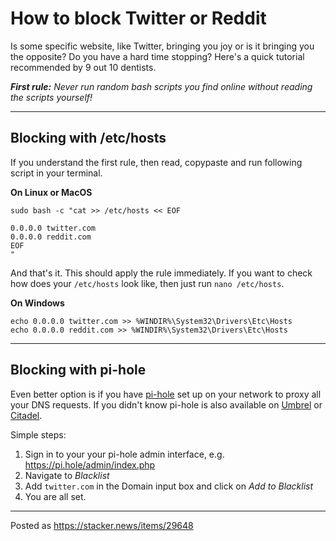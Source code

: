 # How to block Twitter or Reddit

Is some specific website, like Twitter, bringing you joy or is it bringing you the opposite? Do you have a hard time stopping? Here's a quick tutorial recommended by 9 out 10 dentists.

***First rule:** Never run random bash scripts you find online without reading the scripts yourself!*

---

## Blocking with /etc/hosts
If you understand the first rule, then read, copypaste and run following script in your terminal.

**On Linux or MacOS**
```shell
sudo bash -c "cat >> /etc/hosts << EOF

0.0.0.0 twitter.com
0.0.0.0 reddit.com
EOF
"
```
And that's it. This should apply the rule immediately.
If you want to check how does your `/etc/hosts` look like, then just run  `nano /etc/hosts`.

**On Windows**
```batch
echo 0.0.0.0 twitter.com >> %WINDIR%\System32\Drivers\Etc\Hosts
echo 0.0.0.0 reddit.com >> %WINDIR%\System32\Drivers\Etc\Hosts
```

---

## Blocking with pi-hole
Even better option is if you have [pi-hole](https://pi-hole.net/) set up on your network to proxy all your DNS requests. If you didn't know pi-hole is also available on [Umbrel](https://getumbrel.com/) or [Citadel](https://runcitadel.space/).

Simple steps:
1. Sign in to your your pi-hole admin interface, e.g. https://pi.hole/admin/index.php
2. Navigate to *Blacklist*
3. Add `twitter.com` in the Domain input box and click on *Add to Blacklist*
4. You are all set.

---

Posted as https://stacker.news/items/29648